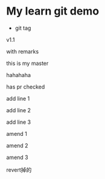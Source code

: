 # My learn git demo

- git tag

v1.1

with remarks

this is my master

hahahaha

has pr checked

add line 1

add line 2

add line 3

amend 1

amend 2

amend 3

revert掉的
